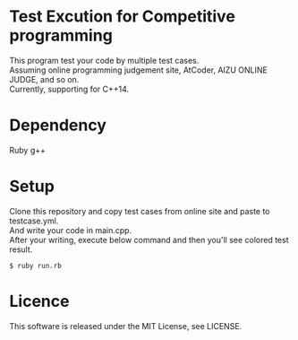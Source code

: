 # Test Excution for Competitive programming

This program test your code by multiple test cases.  
Assuming online programming judgement site, AtCoder, AIZU ONLINE JUDGE, and so on.  
Currently, supporting for C++14.  

# Dependency

Ruby
g++

# Setup

Clone this repository and copy test cases from online site and paste to testcase.yml.  
And write your code in main.cpp.  
After your writing, execute below command and then you'll see colored test result.  

```
$ ruby run.rb
```

# Licence

This software is released under the MIT License, see LICENSE.  
